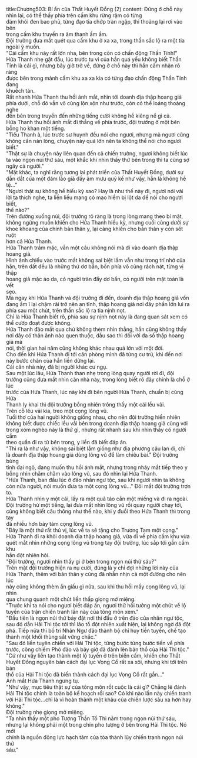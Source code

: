 title:Chương503: Bí ẩn của Thất Huyết Đồng (2)
content:
Đứng ở chỗ này nhìn lại, có thể thấy phía trên cấm khu rừng rậm có từng<br>đám khói đen bao phủ, từng đạo tia chớp tràn ngập, thi thoảng lại rơi vào bên<br>trong cấm khu truyền ra âm thanh ầm ầm.<br>Đội trưởng đưa mắt quét qua cấm khu ở xa xa, trong thần sắc lộ ra một tia<br>ngoài ý muốn.<br>"Cái cấm khu này rất lớn nha, bên trong còn có chấn động Thần Tính!"<br>Hứa Thanh nhẹ gật đầu, lúc trước tu vi của hắn quá yếu không biết Thần<br>Tính là cái gì, nhưng bây giờ trở về, đứng ở chỗ này thì hắn cảm nhận rõ ràng<br>được bên trong mảnh cấm khu xa xa kia có từng đạo chấn động Thần Tính đang<br>khuếch tán.<br>Rất nhanh Hứa Thanh thu hồi ánh mắt, nhìn tới doanh địa thập hoang giả<br>phía dưới, chỗ đó vẫn vô cùng lộn xộn như trước, còn có thể loáng thoáng nghe<br>đến bên trong truyền đến những tiếng cười không hề kiêng nể gì cả.<br>Hứa Thanh thu hồi ánh mắt đi thẳng về phía trước, đội trưởng ở một bên<br>bỗng ho khan một tiếng.<br>"Tiểu Thanh à, lúc trước sư huynh đều nói cho ngươi, nhưng mà ngươi cũng<br>không cần nản lòng, chuyện này quá lớn nên ta không thể nói cho ngươi biết."<br>"Thật sự là chuyện này liên quan đến cả chiến trường, ngươi không biết lúc<br>ta vào ngọn núi thứ sáu, một khắc khi nhìn thấy thứ bên trong thì ta cũng sợ<br>ngây cả người."<br>"Mặt khác, ta nghĩ rằng tương lai phát triển của Thất Huyết Đồng, dưới sự<br>dẫn dắt của một đám lão già đầy âm mưu quỷ kế như vậy, hẳn là không hề tệ..."<br>"Ngươi thật sự không hề hiếu kỳ sao? Hay là như thế này đi, ngươi nói vài<br>lời ta thích nghe, ta liền liều mạng có mạo hiểm bị lột da để nói cho ngươi biết,<br>thế nào?"<br>Trên đường xuống núi, đội trưởng rõ ràng là trong lòng mang theo bí mật,<br>không ngừng muốn khiến cho Hứa Thanh hiếu kỳ, nhưng cuối cùng dưới sự<br>khoe khoang của chính bản thân y, lại càng khiến cho bản thân y còn sốt ruột<br>hơn cả Hứa Thanh.<br>Hứa Thanh trầm mặc, vẫn một câu không nói mà đi vào doanh địa thập<br>hoang giả.<br>Hình ảnh chiếu vào trước mắt không sai biệt lắm vẫn như trong trí nhớ của<br>hắn, trên đất đều là những thứ dơ bẩn, bốn phía vô cùng rách nát, từng vị thập<br>hoang giả mặc áo da, có người tràn đầy dơ bẩn, có người trên mặt toàn là vết<br>sẹo.<br>Mà ngay khi Hứa Thanh và đội trưởng đi đến, doanh địa thập hoang giả vốn<br>đang ầm ĩ lại chậm rãi trở nên an tĩnh, thập hoang giả nơi đây phần lớn lui ra<br>phía sau một chút, trên thần sắc lộ ra tia nịnh nọt.<br>Chỉ là Hứa Thanh biết rõ, phía sau sự nịnh nọt này là đang quan sát xem có<br>thể cướp đoạt được không.<br>Hứa Thanh đảo mắt qua chứ không thèm nhìn thẳng, hắn cũng không thấy<br>nơi đây có thân ảnh nào quen thuộc, dẫu sao thì đối với đa số thập hoang giả mà<br>nói, thời gian hai năm cũng không khác nhau quá lớn với một đời.<br>Cho đến khi Hứa Thanh đi tới căn phòng mình đã từng cư trú, khi đến nơi<br>này bước chân của hắn liền dừng lại.<br>Cái căn nhà này, đã bị người khác cư ngụ.<br>Sau một lúc lâu, Hứa Thanh than nhẹ trong lòng quay người rời đi, đội<br>trưởng cũng đưa mắt nhìn căn nhà này, trong lòng biết rõ đây chính là chỗ ở lúc<br>trước của Hứa Thanh, lúc này khi đi bên người Hứa Thanh, chuẩn bị cùng Hứa<br>Thanh ly khai thì đội trưởng bỗng nhiên trông thấy một cái lều vải.<br>Trên cỗ lều vải kia, treo một cọng lông vũ.<br>Tuổi thơ của hai người không giống nhau, cho nên đội trưởng hiển nhiên<br>không biết được chiếc lều vải bên trong doanh địa thập hoang giả cùng với<br>trong xóm nghèo này là thứ gì, nhưng rất nhanh sau khi nhìn thấy có người cầm<br>theo quần đi ra từ bên trong, y liền đã biết đáp án.<br>"Thì ra là như vậy, không sai biệt lắm giống như địa phương câu lan đi, chỉ<br>là doanh địa thập hoang giả dùng lông vũ để làm chiêu bài." Đội trưởng bừng<br>tỉnh đại ngộ, đang muốn thu hồi ánh mắt, nhưng trong nháy mắt tiếp theo y<br>bỗng nhìn chằm chằm vào lông vũ, sau đó nhìn lại Hứa Thanh.<br>"Hứa Thanh, ban đầu lúc ở đảo nhân ngư tộc, sau khi ngươi nhìn ta không<br>còn nửa người, nói muốn đưa ta một cọng lông vũ..." Đôi mắt đội trưởng trợn<br>to.<br>Hứa Thanh nhìn y một cái, lấy ra một quả táo cắn một miếng và đi ra ngoài.<br>Đội trưởng hừ một tiếng, lại đưa mắt nhìn lông vũ rồi quay người chạy tới,<br>cũng không biết câu thông như thế nào, khi y đuổi theo Hứa Thanh thì trong tay<br>đã nhiều hơn bảy tám cọng lông vũ.<br>"Đây là một thứ rất thú vị, lúc về ta sẽ tặng cho Trương Tam một cọng."<br>Hứa Thanh đi ra khỏi doanh địa thập hoang giả, vừa đi về phía cấm khu vừa<br>quét mắt nhìn những cọng lông vũ trong tay đội trưởng, lúc sắp tới gần cấm khu<br>hắn đột nhiên hỏi.<br>"Đội trưởng, ngươi nhìn thấy gì ở bên trong ngọn núi thứ sáu?"<br>Trên mặt đội trưởng hiện ra nụ cười, đúng là y chỉ đợi những lời này của<br>Hứa Thanh, thêm với bản thân y cũng đã nhẫn nhịn cả một đường cho nên lúc<br>này cũng không thèm ẩn giấu gì nữa, sau khi thu hồi mấy cọng lông vũ, lại nhìn<br>qua chung quanh một chút liền thấp giọng mở miệng.<br>"Trước khi ta nói cho ngươi biết đáp án, ngươi thử hồi tưởng một chút về lộ<br>tuyến của trận chiến tranh lần này của tông môn xem."<br>"Đầu tiên là ngọn núi thứ bảy đặt nơi thi đấu ở trên đảo của nhân ngư tộc,<br>sau đó dẫn Hải Thi tộc tới thì lão tổ đột nhiên xuất hiện, lại không ngờ đã đột<br>phá. Tiếp nữa thì bố trí Nhân Ngư đảo thành bộ chỉ huy tiền tuyến, chế tạo<br>thành một khối thùng sắt vững chắc."<br>"Sau đó liền tuyên chiến với Hải Thi tộc, từng bước từng bước tiến về phía<br>trước, công chiếm Phó đảo và bây giờ đã đánh lên bản thổ của Hải Thi tộc."<br>"Cứ như vậy liền tạo thành một lộ tuyến ở trên biển cấm, khiến cho Thất<br>Huyết Đồng nguyên bản cách đại lục Vọng Cổ rất xa xôi, nhưng khi tới trên bản<br>thổ của Hải Thi tộc đã biến thành cách đại lục Vọng Cổ rất gần..."<br>Ánh mắt Hứa Thanh ngưng tụ.<br>"Như vậy, mục tiêu thật sự của tông môn rốt cuộc là cái gì? Chẳng lẽ đánh<br>Hải Thi tộc chính là toàn bộ kế hoạch rồi sao? Có khi nào lần này chiến tranh<br>với Hải Thi tộc...chỉ là vì hoàn thành một khâu của chiến lược sâu xa hơn hay<br>không."<br>Đội trưởng nhẹ giọng mở miệng.<br>"Ta nhìn thấy một pho Tượng Thần Tổ Thi nằm trong ngọn núi thứ sáu,<br>nhưng lại không phải một trong chín pho tượng ở bên trong Hải Thi tộc. Nó mới<br>chính là nguồn động lực hạch tâm của tòa thành lũy chiến tranh ngọn núi thứ<br>sáu."